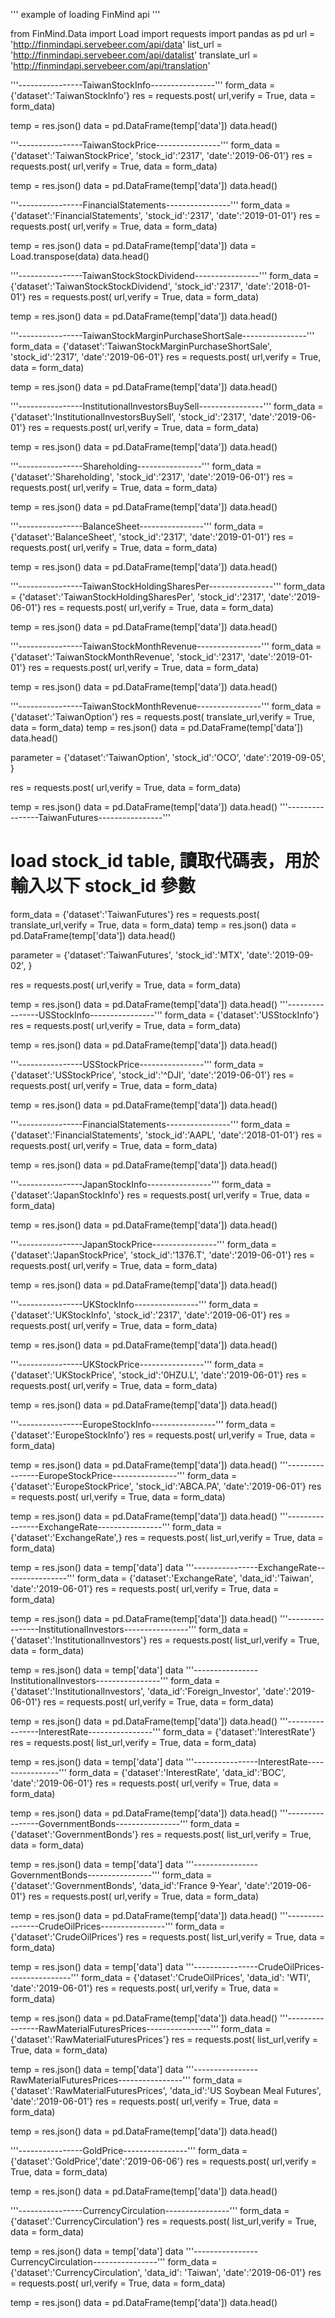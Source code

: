 
'''
example of loading FinMind api 
'''

from FinMind.Data import Load
import requests
import pandas as pd
url = 'http://finmindapi.servebeer.com/api/data'
list_url = 'http://finmindapi.servebeer.com/api/datalist'
translate_url = 'http://finmindapi.servebeer.com/api/translation'

'''----------------TaiwanStockInfo----------------'''
form_data = {'dataset':'TaiwanStockInfo'}
res = requests.post(
        url,verify = True,
        data = form_data)

temp = res.json()
data = pd.DataFrame(temp['data'])
data.head()

'''----------------TaiwanStockPrice----------------'''
form_data = {'dataset':'TaiwanStockPrice',
             'stock_id':'2317',
             'date':'2019-06-01'}
res = requests.post(
        url,verify = True,
        data = form_data)

temp = res.json()
data = pd.DataFrame(temp['data'])
data.head()


'''----------------FinancialStatements----------------'''
form_data = {'dataset':'FinancialStatements',
             'stock_id':'2317',
             'date':'2019-01-01'}
res = requests.post(
        url,verify = True,
        data = form_data)

temp = res.json()
data = pd.DataFrame(temp['data'])
data = Load.transpose(data)
data.head()


'''----------------TaiwanStockStockDividend----------------'''
form_data = {'dataset':'TaiwanStockStockDividend',
             'stock_id':'2317',
             'date':'2018-01-01'}
res = requests.post(
        url,verify = True,
        data = form_data)

temp = res.json()
data = pd.DataFrame(temp['data'])
data.head()


'''----------------TaiwanStockMarginPurchaseShortSale----------------'''
form_data = {'dataset':'TaiwanStockMarginPurchaseShortSale',
             'stock_id':'2317',
             'date':'2019-06-01'}
res = requests.post(
        url,verify = True,
        data = form_data)

temp = res.json()
data = pd.DataFrame(temp['data'])
data.head()

'''----------------InstitutionalInvestorsBuySell----------------'''
form_data = {'dataset':'InstitutionalInvestorsBuySell',
             'stock_id':'2317',
             'date':'2019-06-01'}
res = requests.post(
        url,verify = True,
        data = form_data)

temp = res.json()
data = pd.DataFrame(temp['data'])
data.head()


'''----------------Shareholding----------------'''
form_data = {'dataset':'Shareholding',
             'stock_id':'2317',
             'date':'2019-06-01'}
res = requests.post(
        url,verify = True,
        data = form_data)

temp = res.json()
data = pd.DataFrame(temp['data'])
data.head()

'''----------------BalanceSheet----------------'''
form_data = {'dataset':'BalanceSheet',
             'stock_id':'2317',
             'date':'2019-01-01'}
res = requests.post(
        url,verify = True,
        data = form_data)

temp = res.json()
data = pd.DataFrame(temp['data'])
data.head()

'''----------------TaiwanStockHoldingSharesPer----------------'''
form_data = {'dataset':'TaiwanStockHoldingSharesPer',
             'stock_id':'2317',
             'date':'2019-06-01'}
res = requests.post(
        url,verify = True,
        data = form_data)

temp = res.json()
data = pd.DataFrame(temp['data'])
data.head()

'''----------------TaiwanStockMonthRevenue----------------'''
form_data = {'dataset':'TaiwanStockMonthRevenue',
             'stock_id':'2317',
             'date':'2019-01-01'}
res = requests.post(
        url,verify = True,
        data = form_data)

temp = res.json()
data = pd.DataFrame(temp['data'])
data.head()

'''----------------TaiwanStockMonthRevenue----------------'''
form_data = {'dataset':'TaiwanOption'}
res = requests.post(
	  translate_url,verify = True,
	  data = form_data)
temp = res.json()
data = pd.DataFrame(temp['data'])
data.head()

parameter = {'dataset':'TaiwanOption',
		   'stock_id':'OCO',
		   'date':'2019-09-05',
		   }

res = requests.post(
	  url,verify = True,
	  data = form_data)

temp = res.json()
data = pd.DataFrame(temp['data'])
data.head()
'''----------------TaiwanFutures----------------'''
# load stock_id table, 讀取代碼表，用於輸入以下 stock_id 參數
form_data = {'dataset':'TaiwanFutures'}
res = requests.post(
	  translate_url,verify = True,
	  data = form_data)
temp = res.json()
data = pd.DataFrame(temp['data'])
data.head()

parameter = {'dataset':'TaiwanFutures',
		   'stock_id':'MTX',
		   'date':'2019-09-02',
		   }

res = requests.post(
	  url,verify = True,
	  data = form_data)

temp = res.json()
data = pd.DataFrame(temp['data'])
data.head()
'''----------------USStockInfo----------------'''
form_data = {'dataset':'USStockInfo'}
res = requests.post(
        url,verify = True,
        data = form_data)

temp = res.json()
data = pd.DataFrame(temp['data'])
data.head()

'''----------------USStockPrice----------------'''
form_data = {'dataset':'USStockPrice',
             'stock_id':'^DJI',
             'date':'2019-06-01'}
res = requests.post(
        url,verify = True,
        data = form_data)

temp = res.json()
data = pd.DataFrame(temp['data'])
data.head()

'''----------------FinancialStatements----------------'''
form_data = {'dataset':'FinancialStatements',
             'stock_id':'AAPL',
             'date':'2018-01-01'}
res = requests.post(
        url,verify = True,
        data = form_data)

temp = res.json()
data = pd.DataFrame(temp['data'])
data.head()

'''----------------JapanStockInfo----------------'''
form_data = {'dataset':'JapanStockInfo'}
res = requests.post(
        url,verify = True,
        data = form_data)

temp = res.json()
data = pd.DataFrame(temp['data'])
data.head()

'''----------------JapanStockPrice----------------'''
form_data = {'dataset':'JapanStockPrice',
             'stock_id':'1376.T',
             'date':'2019-06-01'}
res = requests.post(
        url,verify = True,
        data = form_data)

temp = res.json()
data = pd.DataFrame(temp['data'])
data.head()

'''----------------UKStockInfo----------------'''
form_data = {'dataset':'UKStockInfo',
             'stock_id':'2317',
             'date':'2019-06-01'}
res = requests.post(
        url,verify = True,
        data = form_data)

temp = res.json()
data = pd.DataFrame(temp['data'])
data.head()

'''----------------UKStockPrice----------------'''
form_data = {'dataset':'UKStockPrice',
             'stock_id':'0HZU.L',
             'date':'2019-06-01'}
res = requests.post(
        url,verify = True,
        data = form_data)

temp = res.json()
data = pd.DataFrame(temp['data'])
data.head()

'''----------------EuropeStockInfo----------------'''
form_data = {'dataset':'EuropeStockInfo'}
res = requests.post(
        url,verify = True,
        data = form_data)

temp = res.json()
data = pd.DataFrame(temp['data'])
data.head()
'''----------------EuropeStockPrice----------------'''
form_data = {'dataset':'EuropeStockPrice',
             'stock_id':'ABCA.PA',
             'date':'2019-06-01'}
res = requests.post(
        url,verify = True,
        data = form_data)

temp = res.json()
data = pd.DataFrame(temp['data'])
data.head()
'''----------------ExchangeRate----------------'''
form_data = {'dataset':'ExchangeRate',}
res = requests.post(
        list_url,verify = True,
        data = form_data)

temp = res.json()
data = temp['data']
data
'''----------------ExchangeRate----------------'''
form_data = {'dataset':'ExchangeRate',
             'data_id':'Taiwan',
             'date':'2019-06-01'}
res = requests.post(
        url,verify = True,
        data = form_data)

temp = res.json()
data = pd.DataFrame(temp['data'])
data.head()
'''----------------InstitutionalInvestors----------------'''
form_data = {'dataset':'InstitutionalInvestors'}
res = requests.post(
        list_url,verify = True,
        data = form_data)

temp = res.json()
data = temp['data']
data
'''----------------InstitutionalInvestors----------------'''
form_data = {'dataset':'InstitutionalInvestors',
             'data_id':'Foreign_Investor',
             'date':'2019-06-01'}
res = requests.post(
        url,verify = True,
        data = form_data)

temp = res.json()
data = pd.DataFrame(temp['data'])
data.head()
'''----------------InterestRate----------------'''
form_data = {'dataset':'InterestRate'}
res = requests.post(
        list_url,verify = True,
        data = form_data)

temp = res.json()
data = temp['data']
data
'''----------------InterestRate----------------'''
form_data = {'dataset':'InterestRate',
             'data_id':'BOC',
             'date':'2019-06-01'}
res = requests.post(
        url,verify = True,
        data = form_data)

temp = res.json()
data = pd.DataFrame(temp['data'])
data.head()
'''----------------GovernmentBonds----------------'''
form_data = {'dataset':'GovernmentBonds'}
res = requests.post(
        list_url,verify = True,
        data = form_data)

temp = res.json()
data = temp['data']
data
'''----------------GovernmentBonds----------------'''
form_data = {'dataset':'GovernmentBonds',
             'data_id':'France 9-Year',
             'date':'2019-06-01'}
res = requests.post(
        url,verify = True,
        data = form_data)

temp = res.json()
data = pd.DataFrame(temp['data'])
data.head()
'''----------------CrudeOilPrices----------------'''
form_data = {'dataset':'CrudeOilPrices'}
res = requests.post(
        list_url,verify = True,
        data = form_data)

temp = res.json()
data = temp['data']
data
'''----------------CrudeOilPrices----------------'''
form_data = {'dataset':'CrudeOilPrices',
             'data_id': 'WTI',
             'date':'2019-06-01'}
res = requests.post(
        url,verify = True,
        data = form_data)

temp = res.json()
data = pd.DataFrame(temp['data'])
data.head()
'''----------------RawMaterialFuturesPrices----------------'''
form_data = {'dataset':'RawMaterialFuturesPrices'}
res = requests.post(
        list_url,verify = True,
        data = form_data)

temp = res.json()
data = temp['data']
data
'''----------------RawMaterialFuturesPrices----------------'''
form_data = {'dataset':'RawMaterialFuturesPrices',
             'data_id':'US Soybean Meal Futures',
             'date':'2019-06-01'}
res = requests.post(
        url,verify = True,
        data = form_data)

temp = res.json()
data = pd.DataFrame(temp['data'])
data.head()

'''----------------GoldPrice----------------'''
form_data = {'dataset':'GoldPrice','date':'2019-06-06'}
res = requests.post(
        url,verify = True,
        data = form_data)

temp = res.json()
data = pd.DataFrame(temp['data'])
data.head()

'''----------------CurrencyCirculation----------------'''
form_data = {'dataset':'CurrencyCirculation'}
res = requests.post(
        list_url,verify = True,
        data = form_data)

temp = res.json()
data = temp['data']
data
'''----------------CurrencyCirculation----------------'''
form_data = {'dataset':'CurrencyCirculation',
             'data_id': 'Taiwan',
             'date':'2019-06-01'}
res = requests.post(
        url,verify = True,
        data = form_data)

temp = res.json()
data = pd.DataFrame(temp['data'])
data.head()

